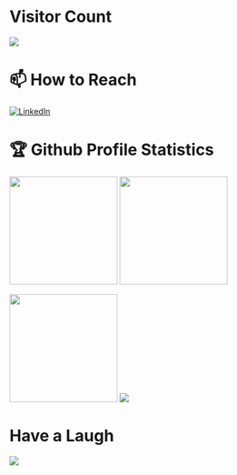 # Visitor Count
<div>
    <p>
        <img src="https://profile-counter.glitch.me/ripunjaynarula/count.svg" />
    </p>

</div>


# 📫 How to Reach

[<img alt="LinkedIn"
    src="https://img.shields.io/badge/linkedin%20-%230077B5.svg?&style=for-the-badge&logo=linkedin&logoColor=white" />](https://www.linkedin.com/in/ripunjaynarula/)


# 🏆 Github Profile Statistics
 

<img height="190" src="https://github-readme-stats.vercel.app/api?username=ripunjaynarula&show_icons=true&theme=dark"> <img height="190" src="https://github-readme-stats.vercel.app/api/top-langs/?username=ripunjaynarula&layout=compact&langs_count=8&theme=dark">

<img height="190" src="https://github-readme-streak-stats.herokuapp.com/?user=ripunjaynarula&layout=compact&theme=dark">

<img src="https://activity-graph.herokuapp.com/graph?username=ripunjaynarula&theme=github">

<!-- # Badges

<div>
<img src="https://holopin.io/api/user/board?user=ripunjaynarula"/>
</div> -->

# Have a Laugh

<img src="https://readme-jokes.vercel.app/api">
<!-->



